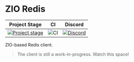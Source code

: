 # ZIO Redis

| Project Stage                         | CI              | Discord                                   |
| ------------------------------------- |-----------------|-------------------------------------------|
| [![Project stage][Stage]][Stage-Page] | ![CI][Badge-CI] | [![Discord][Badge-Discord]][Link-Discord] |

ZIO-based Redis client.

> The client is still a work-in-progress. Watch this space!

[Badge-CI]: https://github.com/zio/zio-redis/workflows/CI/badge.svg
[Badge-Discord]: https://img.shields.io/discord/629491597070827530?logo=discord
[Link-Discord]: https://discord.gg/2ccFBr4
[Stage]: https://img.shields.io/badge/Project%20Stage-Experimental-yellow.svg
[Stage-Page]: https://github.com/zio/zio/wiki/Project-Stages
